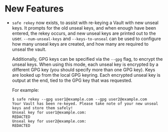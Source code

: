 # New Features

- `safe rekey` now exists, to assist with re-keying a Vault with
  new unseal keys. It prompts for the old unseal keys, and when
  enough have been entered, the rekey occurs, and new unseal keys
  are printed out to the user. `--num-unseal-keys` and `--keys-to-unseal`
  can be used to configure how many unseal keys are created, and
  how many are required to unseal the vault.
  
  Additionally, GPG keys can be specified via the `--gpg` flag, to encrypt
  the unseal keys. When using this mode, each unseal key is encrypted
  by a different GPG key (you should specify more than one GPG key). Keys
  are looked up from the local GPG keyring. Each encrypted unseal key is
  output at the end, tied to the GPG key that was requested.

  For example:

  ```
  $ safe rekey --gpg user1@example.com --gpg user2@example.com
  Your Vault has been re-keyed. Please take note of your new unseal keys and store them safely!
  Unseal key for user1@example.com:
  REDACTED
  Unseal key for user2@example.com:
  REDACTED
  ```
